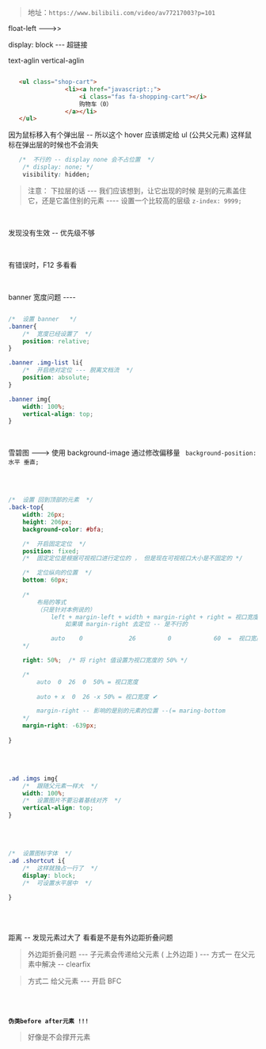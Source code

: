 > 地址：`https://www.bilibili.com/video/av77217003?p=101`



float-left --->> 


display: block  --- 超链接


text-aglin
vertical-aglin


```html

   <ul class="shop-cart">
                <li><a href="javascript:;">
                    <i class="fas fa-shopping-cart"></i>
                    购物车（0）
                </a></li>
   </ul>

```

因为鼠标移入有个弹出层 -- 所以这个 hover 应该绑定给 ul (公共父元素)
这样鼠标在弹出层的时候也不会消失


```css
   /*  不行的 -- display none 会不占位置  */
    /* display: none; */
    visibility: hidden;

```


> 注意：
> 下拉层的话 --- 我们应该想到，让它出现的时候
> 是别的元素盖住它，还是它盖住别的元素 ---- 设置一个比较高的层级 `z-index: 9999;`


<br>

发现没有生效 -- 优先级不够  

<br>

有错误时，F12 多看看

<br>

banner 宽度问题 ---- 

```css

/*  设置 banner   */
.banner{
    /*  宽度已经设置了  */
    position: relative;
}

.banner .img-list li{
    /*  开启绝对定位 --- 脱离文档流  */
    position: absolute;
}

.banner img{
    width: 100%;
    vertical-align: top;
}
```

<br>

雪碧图 --->  使用 background-image 
通过修改偏移量 ` background-position: 水平 垂直;` 


<br>

<br>

```css
/*  设置 回到顶部的元素  */
.back-top{
    width: 26px;
    height: 206px;
    background-color: #bfa;

    /*  开启固定定位  */
    position: fixed;
    /*  固定定位是根据可视视口进行定位的 ， 但是现在可视视口大小是不固定的 */

    /*  定位纵向的位置  */
    bottom: 60px;
    
    /*  
        布局的等式
        （只是针对本例说的）
            left + margin-left + width + margin-right + right = 视口宽度
                如果填 margin-right 去定位 -- 是不行的

            auto    0             26         0            60  =  视口宽度
    */

    right: 50%;  /* 将 right 值设置为视口宽度的 50% */

    /*
        auto  0  26  0  50% = 视口宽度
        
        auto + x  0  26 -x 50% = 视口宽度 ✔

        margin-right -- 影响的是别的元素的位置 --(= maring-bottom
    */
    margin-right: -639px;
         
}

```


<br>

<br>


```css
.ad .imgs img{
    /*  跟随父元素一样大  */
    width: 100%;
    /*  设置图片不要沿着基线对齐  */
    vertical-align: top; 
}
```


<br>

<br>

```css
/*  设置图标字体  */
.ad .shortcut i{
    /*  这样就独占一行了  */
    display: block;
    /*  可设置水平居中  */
    
}


```


<br>

<br>

距离 -- 发现元素过大了
看看是不是有外边距折叠问题

> 外边距折叠问题 --- 子元素会传递给父元素 ( 上外边距 )  --- 方式一 在父元素中解决 -- clearfix 

> 方式二 给父元素 ---  开启 BFC


<br>

<br>


**`伪类before after元素 !!!`**
> 好像是不会撑开元素


